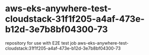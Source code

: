 # aws-eks-anywhere-test-cloudstack-31f1f205-a4af-473e-b12d-3e7b8bf04300-73
repository for use with E2E test job aws-eks-anywhere-test-cloudstack:31f1f205-a4af-473e-b12d-3e7b8bf04300-73
